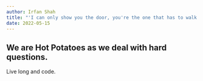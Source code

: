 ```yaml
---
author: Irfan Shah
title: "'I can only show you the door, you're the one that has to walk through it' – Morpheus"
date: 2022-05-15
---
```

## We are Hot Potatoes as we deal with hard questions.
Live long and code.
